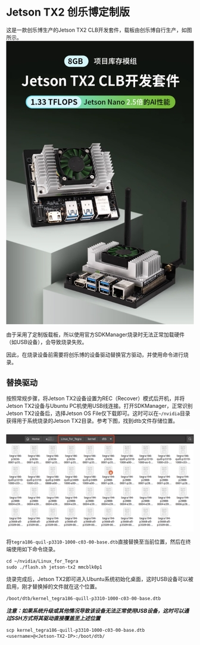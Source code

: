 # Jetson TX2 创乐博定制版

这是一款创乐博生产的Jetson TX2 CLB开发套件，载板由创乐博自行生产，如图所示。
![alt text](image-3.png)

由于采用了定制版载板，所以使用官方SDKManager烧录时无法正常加载硬件（如USB设备），会导致烧录失败。

因此，在烧录设备前需要将创乐博的设备驱动替换官方驱动，并使用命令进行烧录。

## 替换驱动

按照常规步骤，将Jetson TX2设备设置为REC（Recover）模式后开机，并将Jetson TX2设备与Ubuntu PC机使用USB线连接。打开SDKManager，正常识别Jetson TX2设备后，选择Jetson OS File仅下载即可。这时可以在`~/nvidia`目录获得用于系统烧录的Jetson TX2目录。参考下图，找到dtb文件存储位置。

![alt text](image-2.png)

将`tegra186-quil-p3310-1000-c03-00-base.dtb`直接替换至当前位置，然后在终端使用如下命令烧录。

```sehll
cd ~/nvidia/Linux_for_Tegra
sudo ./flash.sh jetson-tx2 mmcblk0p1
```

烧录完成后，Jetson TX2即可进入Ubuntu系统初始化桌面，这时USB设备可以被启用，刚才替换掉的文件就在这个位置。

``` txt
/boot/dtb/kernel_tegra186-quill-p3310-1000-c03-00-base.dtb
```

***注意：如果系统升级或其他情况导致该设备无法正常使用USB设备，这时可以通过SSH方式将其驱动直接覆盖至上述位置***

``` shell
scp kernel_tegra186-quill-p3310-1000-c03-00-base.dtb <username>@<Jetson-TX2-IP>:/boot/dtb/
```
